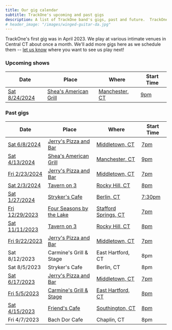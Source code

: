 ```yaml
---
title: Our gig calendar
subtitle: TrackOne's upcoming and past gigs
description: A list of TrackOne band's gigs, past and future.  TrackOne is a rock & roll cover band in Central Connecticut.
# header_image: "/images/winged-guitar-da.jpg"
---
```


TrackOne's first gig was in April 2023.
We play at various intimate venues in Central CT about once a month.
We'll add more gigs here as we schedule them -- [let us know](/contact) where you want to see us play next!



### Upcoming shows

| Date                | Place                         | Where                    | Start Time  |
|---------------------|-------------------------------|--------------------------|-------------|
| [Sat 8/24/2024][12] | [Shea's American Grill][12]   | [Manchester, CT][12]     | [9pm][12]   |



### Past gigs

| Date                | Place                         | Where                    | Start Time  |
|---------------------|-------------------------------|--------------------------|-------------|
| [Sat 6/8/2024][11]  | [Jerry's Pizza and Bar][11]   | [Middletown, CT][11]     | [7pm][11]   |
| [Sat 4/13/2024][10] | [Shea's American Grill][10]   | [Manchester, CT][10]     | [9pm][10]   |
| [Fri 2/23/2024][9]  | [Jerry's Pizza and Bar][9]    | [Middletown, CT][9]      | [7pm][9]    |
| [Sat 2/3/2024][8]   | [Tavern on 3][8]              | [Rocky Hill, CT][8]      | [8pm][8]    |
| [Sat 1/27/2024][7]  | [Stryker's Cafe][7]           | [Berlin, CT][7]          | [7:30pm][7] |
| [Fri 12/29/2023][6] | [Four Seasons by the Lake][6] | [Stafford Springs, CT][6]| [7pm][6]    |
| [Sat 11/11/2023][1] | [Tavern on 3][1]              | [Rocky Hill, CT][1]      | [8pm][1]    |
| [Fri 9/22/2023][2]  | [Jerry's Pizza and Bar][2]    | [Middletown, CT][2]      | [7pm][2]    |
| Sat 8/12/2023       | Carmine's Grill & Stage       | East Hartford, CT        | 8pm         |
| Sat 8/5/2023        | Stryker's Cafe                | Berlin, CT               | 8pm         |
| [Sat 6/17/2023][4]  | [Jerry's Pizza and Bar][4]    | [Middletown, CT][4]      | [7pm][4]    |
| [Fri 5/5/2023][3]   | [Carmine's Grill & Stage][3]  | [East Hartford, CT][3]   | [8pm][3]    |
| [Sat 4/15/2023][5]  | [Friend's Cafe][5]            | [Southington, CT][5]     | [8pm][5]    |
| Fri 4/7/2023        | Bach Dor Cafe                 | Chaplin, CT              | 8pm         |

[1]: /2023/10/11/veterans-day-gig.html
[2]: /2023/09/13/gig-and-giveaway.html
[3]: /2023/05/05/carmines.html
[4]: /2023/06/18/jerrys.html
[5]: /2023/09/16/demo-video.html
[6]: /2023/11/18/four-seasons-gig.html
[7]: /2023/11/22/strykers-gig.html
[8]: /2023/12/30/return-to-t3.html
[9]: /2024/02/09/jerrys-in-feb.html
[10]: /2024/03/02/sheas-in-apr.html
[11]: /2024/05/14/jerrys-in-june.html
[12]: /2024/05/16/sheas-in-aug.html